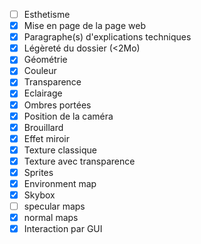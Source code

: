 - [ ] Esthetisme
- [X] Mise en page de la page web
- [X] Paragraphe(s) d'explications techniques
- [X] Légèreté du dossier (<2Mo)
- [X] Géométrie
- [X] Couleur
- [X] Transparence
- [X] Eclairage
- [X] Ombres portées
- [X] Position de la caméra
- [X] Brouillard
- [X] Effet miroir
- [X] Texture classique
- [X] Texture avec transparence
- [X] Sprites
- [X] Environment map
- [X] Skybox
- [ ] specular maps
- [X] normal maps
- [X] Interaction par GUI
